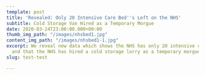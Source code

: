 ```yaml
---
template: post
title: 'Revealed: Only 20 Intensive Care Bed''s Left on the NHS'
subtitle: Cold Storage Van Hired as a Temporary Morgue
date: 2020-03-24T23:00:00.000+00:00
thumb_img_path: "/images/nhsbed1.jpg"
content_img_path: "/images/nhsbed1-1.jpg"
excerpt: We reveal new data which shows the NHS has only 20 intensive care bed's left
  and that the NHS has hired a cold storage lorry as a temporary morgue.
slug: test-test

---
```

